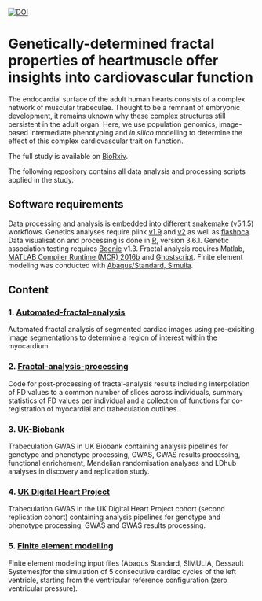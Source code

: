 [![DOI](https://zenodo.org/badge/166986710.svg)](https://zenodo.org/badge/latestdoi/166986710)

# Genetically-determined fractal properties of heartmuscle offer insights into cardiovascular function
The endocardial surface of the adult human hearts consists of a complex network of muscular trabeculae. Thought to be a remnant of embryonic development, it remains uknown why these complex structures still persistent in the adult organ. Here, we use population genomics, image-based intermediate phenotyping and *in silico* modelling to determine the effect of this complex cardiovascular trait on function.

The full study is available on [BioRxiv](https://www.biorxiv.org/content/10.1101/553651v1).

The following repository contains all data analysis and processing scripts applied in the study.

## Software requirements
Data processing and analysis is embedded into different [snakemake](https://snakemake.readthedocs.io/en/stable/getting_started/installation.html) (v5.1.5) workflows.
Genetics analyses require
plink [v1.9](https://www.cog-genomics.org/plink2) and [v2](https://www.cog-genomics.org/plink/2.0/) as well as [flashpca](https://github.com/gabraham/flashpca).
Data visualisation and processing is done in [R](https://www.r-project.org/), version 3.6.1.
Genetic association testing requires [Bgenie](https://jmarchini.org/bgenie/) v1.3.
Fractal analysis requires Matlab, [MATLAB Compiler Runtime (MCR) 2016b](https://uk.mathworks.com/products/compiler/matlab-runtime.html) and [Ghostscript](https://www.ghostscript.com/). Finite element modeling was conducted with [Abaqus/Standard, Simulia](https://www.3ds.com/products-services/simulia/products/abaqus/abaqusstandard/).

## Content

### 1. [Automated-fractal-analysis](https://github.com/ImperialCollegeLondon/fractalgenetics/tree/master/automated-fractal-analysis)
Automated fractal analysis of segmented cardiac images using pre-exisiting image segmentations to determine a region of interest within the myocardium.

### 2. [Fractal-analysis-processing](https://github.com/ImperialCollegeLondon/fractalgenetics/tree/master/fractal-analysis-processing)
Code for post-processing of fractal-analysis results including interpolation of FD values to a common number of slices across individuals, summary statistics of FD values per individual and a collection of functions for co-registration of myocardial and trabeculation outlines.

### 3. [UK-Biobank](https://github.com/ImperialCollegeLondon/fractalgenetics/tree/master/UK-Biobank)
Trabeculation GWAS in UK Biobank containing analysis pipelines for genotype and phenotype processing,
GWAS, GWAS results processing, functional enrichement, Mendelian randomisation analyses and LDhub analyses in discovery and replication study.

### 4. [UK Digital Heart Project](https://github.com/ImperialCollegeLondon/fractalgenetics/tree/master/digital-heart)
Trabeculation GWAS in the UK Digital Heart Project cohort (second replication cohort) containing analysis pipelines for genotype and phenotype processing, GWAS and GWAS results processing.

### 5. [Finite element modelling](https://github.com/ImperialCollegeLondon/fractalgenetics/tree/master/Finite-element-modelling)
Finite element modeling input files (Abaqus Standard, SIMULIA, Dessault Systemes)for the simulation of 5 consecutive cardiac cycles of the left ventricle, starting from the ventricular reference configuration (zero ventricular pressure).







